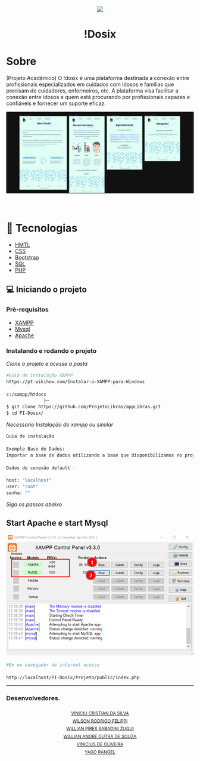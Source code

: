 <div align="center">
  <img src="./Projeto/public/assets/images/Idosix.gif" width="150"/>
  <h1>!Dosix</h1>
</div>

# Sobre

(Projeto Acadêmico) O !dosix é uma plataforma destinada a conexão entre profissionais especializados em cuidados com idosos e famílias que precisam de cuidadores, enfermeiros, etc. A plataforma visa facilitar a conexão entre idosos e quem está procurando por profissionais capazes e confiáveis e fornecer um suporte eficaz.

<div align="center">
  <img src="./Projeto/public/assets/images/idosix.png" width="700" /> 
</div>

<br>
<br>

# 🚀 Tecnologias

- [HMTL](https://www.w3schools.com/tags/)
- [CSS](https://www.w3schools.com/cssref/index.php)
- [Bootstrap](https://getbootstrap.com/docs/4.1/getting-started/introduction/)
- [SQL](https://www.w3schools.com/sql/)
- [PHP](https://www.php.net/docs.php)


## 💻 Iniciando o projeto

### Pré-requisitos

- [XAMPP](https://www.apachefriends.org/pt_br/index.html)
- [Mysql](https://www.apachefriends.org/pt_br/index.html)
- [Apache](https://www.apachefriends.org/pt_br/index.html)

### Instalando e rodando o projeto

_Clone o projeto e acesse a pasta_

```bash
#Guia de instalação XAMPP
https://pt.wikihow.com/Instalar-o-XAMPP-para-Windows

c:/xampp/htdocs
              ├─
$ git clone https://github.com/ProjetoLibras/appLibras.git
$ cd PI-Dosix/
```
_Necessario Instalação do xampp ou similar_
```bash
Guia de instalação

Exemple Base de Dados:
Importar a base de dados utilizando a base que disponibilizamos no projeto "bd.sql"

Dados de conexão default - 

host: "localhost"
user: "root"
senha: ""

```
_Siga os passos abaixo_


## Start Apache e start Mysql
<img src="./Projeto/public/assets/images/xampp.png"/>

<br>

```bash
#Em um navegador de internet acesse

http://localhost/PI-Dosix/Projeto/public/index.php
```

<hr>
<div>
    <h3>Desenvolvedores.</h3>
</div>
<div align="center">
  <sub><a href="https://github.com/ViniciuCristian21">VINICIU CRISTIAN DA SILVA</a></sub><br>
  <sub><a href="https://github.com/WilsonFelippi">WILSON RODRIGO FELIPPI</a></sub><br>
  <sub><a href="https://github.com/WillZuq">WILLIAN PIRES SABADINI ZUQUI</a></sub><br>
  <sub><a href="https://github.com/Willian-1921">WILLIAN ANDRÉ DUTRA DE SOUZA
</a></sub><br>
<sub><a href="#">VINICIUS DE OLIVEIRA</a></sub><br>
<sub><a href="#">YAGO RANGEL</a></sub><br>

</div>
